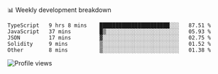 📊 Weekly development breakdown
<!--START_SECTION:waka-->

```text
TypeScript   9 hrs 8 mins    ██████████████████████░░░   87.51 %
JavaScript   37 mins         █▒░░░░░░░░░░░░░░░░░░░░░░░   05.93 %
JSON         17 mins         ▓░░░░░░░░░░░░░░░░░░░░░░░░   02.75 %
Solidity     9 mins          ▒░░░░░░░░░░░░░░░░░░░░░░░░   01.52 %
Other        8 mins          ▒░░░░░░░░░░░░░░░░░░░░░░░░   01.38 %
```

<!--END_SECTION:waka-->

<img src="https://gpvc.arturio.dev/iqbalfasri" alt="Profile views"/>
